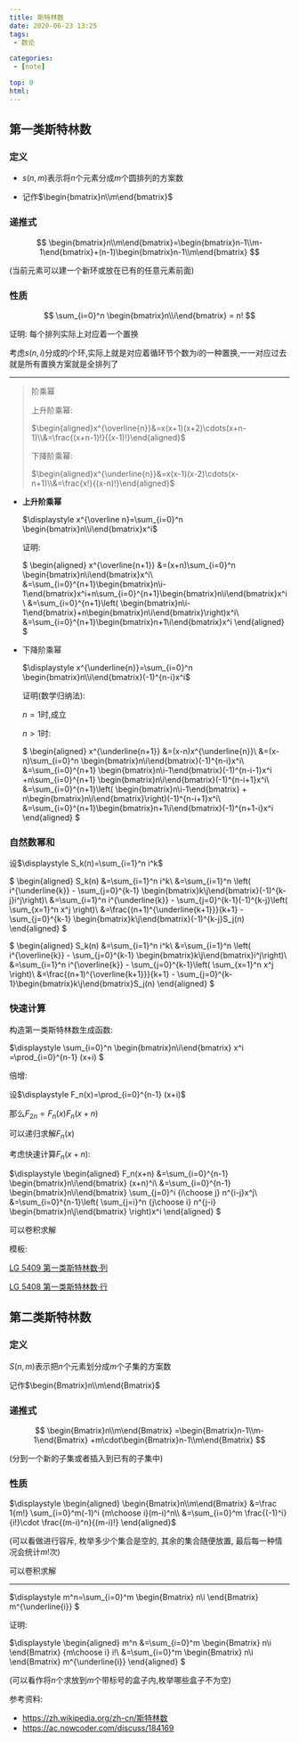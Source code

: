 ```yaml
---
title: 斯特林数 
date: 2020-06-23 13:25
tags: 
 - 数论

categories:
 - [note]

top: 0 
html:
---
```


## 第一类斯特林数

### 定义

- $s(n,m)$表示将$n$个元素分成$m$个圆排列的方案数

- 记作$\begin{bmatrix}n\\m\end{bmatrix}$

### 递推式

$$
\begin{bmatrix}n\\m\end{bmatrix}=\begin{bmatrix}n-1\\m-1\end{bmatrix}+(n-1)\begin{bmatrix}n-1\\m\end{bmatrix}
$$

(当前元素可以建一个新环或放在已有的任意元素前面)

### 性质

$$
\sum_{i=0}^n \begin{bmatrix}n\\i\end{bmatrix} = n!
$$

证明: 每个排列实际上对应着一个置换

考虑$s(n,i)$分成的$i$个环,实际上就是对应着循环节个数为$i$的一种置换,一一对应过去就是所有置换方案就是全排列了

---

> 阶乘幂
> 
> 上升阶乘幂:
>
> $\begin{aligned}x^{\overline{n}}&=x(x+1)(x+2)\cdots(x+n-1)\\&=\frac{(x+n-1)!}{(x-1)!}\end{aligned}$
> 
> 下降阶乘幂:
> 
> $\begin{aligned}x^{\underline{n}}&=x(x-1)(x-2)\cdots(x-n+1)\\&=\frac{x!}{(x-n)!}\end{aligned}$

- **上升阶乘幂**

  $\displaystyle x^{\overline n}=\sum_{i=0}^n \begin{bmatrix}n\\i\end{bmatrix}x^i$
  
  证明:
  
  $
  \begin{aligned}
  x^{\overline{n+1}}
  &=(x+n)\sum_{i=0}^n \begin{bmatrix}n\\i\end{bmatrix}x^i\\
  &=\sum_{i=0}^{n+1}\begin{bmatrix}n\\i-1\end{bmatrix}x^i+n\sum_{i=0}^{n+1}\begin{bmatrix}n\\i\end{bmatrix}x^i\\
  &=\sum_{i=0}^{n+1}\left( \begin{bmatrix}n\\i-1\end{bmatrix}+n\begin{bmatrix}n\\i\end{bmatrix}\right)x^i\\
  &=\sum_{i=0}^{n+1}\begin{bmatrix}n+1\\i\end{bmatrix}x^i
  \end{aligned}
  $

- 下降阶乘幂
  
  $\displaystyle x^{\underline{n}}=\sum_{i=0}^n \begin{bmatrix}n\\i\end{bmatrix}(-1)^{n-i}x^i$
  
  证明(数学归纳法):
  
  $n=1$时,成立
  
  $n>1$时:
  
  $
  \begin{aligned}
  x^{\underline{n+1}}
  &=(x-n)x^{\underline{n}}\\
  &=(x-n)\sum_{i=0}^n \begin{bmatrix}n\\i\end{bmatrix}(-1)^{n-i}x^i\\
  &=\sum_{i=0}^{n+1} \begin{bmatrix}n\\i-1\end{bmatrix}(-1)^{n-i-1}x^i
  +n\sum_{i=0}^{n+1} \begin{bmatrix}n\\i\end{bmatrix}(-1)^{n-i+1}x^i\\
  &=\sum_{i=0}^{n+1}\left( \begin{bmatrix}n\\i-1\end{bmatrix} + n\begin{bmatrix}n\\i\end{bmatrix}\right)(-1)^{n-i+1}x^i\\
  &=\sum_{i=0}^{n+1}\begin{bmatrix}n+1\\i\end{bmatrix}(-1)^{n+1-i}x^i
  \end{aligned}
  $

### 自然数幂和

设$\displaystyle S_k(n)=\sum_{i=1}^n i^k$

$
\begin{aligned}
S_k(n)
&=\sum_{i=1}^n i^k\\
&=\sum_{i=1}^n \left( i^{\underline{k}} - \sum_{j=0}^{k-1} \begin{bmatrix}k\\j\end{bmatrix}(-1)^{k-j}i^j\right)\\
&=\sum_{i=1}^n i^{\underline{k}} - \sum_{j=0}^{k-1}(-1)^{k-j}\left( \sum_{x=1}^n x^j \right)\\
&=\frac{(n+1)^{\underline{k+1}}}{k+1} - \sum_{j=0}^{k-1} \begin{bmatrix}k\\j\end{bmatrix}(-1)^{k-j}S_j(n)
\end{aligned}
$

$
\begin{aligned}
S_k(n)
&=\sum_{i=1}^n i^k\\
&=\sum_{i=1}^n \left( i^{\overline{k}} - \sum_{j=0}^{k-1} \begin{bmatrix}k\\j\end{bmatrix}i^j\right)\\
&=\sum_{i=1}^n i^{\overline{k}} - \sum_{j=0}^{k-1}\left( \sum_{x=1}^n x^j \right)\\
&=\frac{(n+1)^{\overline{k+1}}}{k+1} - \sum_{j=0}^{k-1}\begin{bmatrix}k\\j\end{bmatrix}S_j(n)
\end{aligned}
$

### 快速计算

构造第一类斯特林数生成函数:

$\displaystyle
\sum_{i=0}^n \begin{bmatrix}n\\i\end{bmatrix} x^i
=\prod_{i=0}^{n-1} (x+i)
$

倍增:

设$\displaystyle F_n(x)=\prod_{i=0}^{n-1} (x+i)$

那么$F_{2n}=F_n(x)F_n(x+n)$

可以递归求解$F_n(x)$

考虑快速计算$F_n(x+n)$:

$\displaystyle
\begin{aligned}
F_n(x+n)
&=\sum_{i=0}^{n-1} \begin{bmatrix}n\\i\end{bmatrix} (x+n)^i\\
&=\sum_{i=0}^{n-1} \begin{bmatrix}n\\i\end{bmatrix} \sum_{j=0}^i {i\choose j} n^{i-j}x^j\\
&=\sum_{i=0}^{n-1}\left( \sum_{j=i}^n {j\choose i} n^{j-i} \begin{bmatrix}n\\j\end{bmatrix} \right)x^i
\end{aligned}
$

可以卷积求解

模板: 

[LG 5409 第一类斯特林数·列](https://www.luogu.com.cn/problem/P5409)

[LG 5408 第一类斯特林数·行](https://www.luogu.com.cn/problem/P5408)

## 第二类斯特林数

### 定义

$S(n,m)$表示把$n$个元素划分成$m$个子集的方案数

记作$\begin{Bmatrix}n\\m\end{Bmatrix}$

### 递推式

$$
\begin{Bmatrix}n\\m\end{Bmatrix}
=\begin{Bmatrix}n-1\\m-1\end{Bmatrix}
+m\cdot\begin{Bmatrix}n-1\\m\end{Bmatrix}
$$

(分到一个新的子集或者插入到已有的子集中)

### 性质

$\displaystyle
\begin{aligned}
\begin{Bmatrix}n\\m\end{Bmatrix}
&=\frac 1{m!} \sum_{i=0}^m(-1)^i {m\choose i}(m-i)^n\\
&=\sum_{i=0}^m \frac{(-1)^i}{i!}\cdot \frac{(m-i)^n}{(m-i)!}
\end{aligned}$

(可以看做进行容斥, 枚举多少个集合是空的, 其余的集合随便放置, 最后每一种情况会统计$m!$次)

可以卷积求解

---

$\displaystyle
m^n=\sum_{i=0}^m \begin{Bmatrix} n\\i \end{Bmatrix} m^{\underline{i}}
$

证明:

$\displaystyle
\begin{aligned}
m^n
&=\sum_{i=0}^m \begin{Bmatrix} n\\i \end{Bmatrix} {m\choose i} i!\\
&=\sum_{i=0}^m \begin{Bmatrix} n\\i \end{Bmatrix} m^{\underline{i}}
\end{aligned}
$

(可以看作将$n$个求放到$m$个带标号的盒子内,枚举哪些盒子不为空)

参考资料:

- https://zh.wikipedia.org/zh-cn/斯特林数
- https://ac.nowcoder.com/discuss/184169

